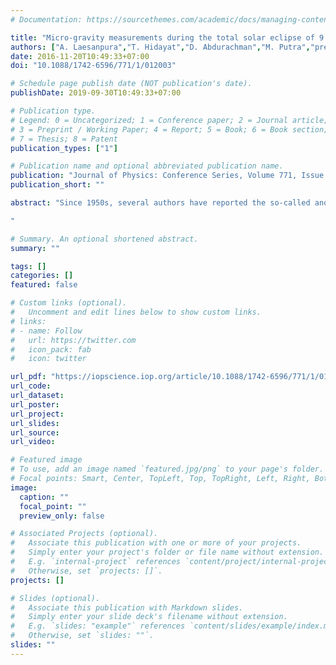 ```yaml
---
# Documentation: https://sourcethemes.com/academic/docs/managing-content/

title: "Micro-gravity measurements during the total solar eclipse of 9 March 2016 in Indonesia"
authors: ["A. Laesanpura","T. Hidayat","D. Abdurachman","M. Putra","premana","H. Wulandari","Y. Suharyadi", "A. Sjarmidi"]
date: 2016-11-20T10:49:33+07:00
doi: "10.1088/1742-6596/771/1/012003"

# Schedule page publish date (NOT publication's date).
publishDate: 2019-09-30T10:49:33+07:00

# Publication type.
# Legend: 0 = Uncategorized; 1 = Conference paper; 2 = Journal article;
# 3 = Preprint / Working Paper; 4 = Report; 5 = Book; 6 = Book section;
# 7 = Thesis; 8 = Patent
publication_types: ["1"]

# Publication name and optional abbreviated publication name.
publication: "Journal of Physics: Conference Series, Volume 771, Issue 1, article id. 012003 (2016)"
publication_short: ""

abstract: "Since 1950s, several authors have reported the so-called anomalous gravity during the total solar eclipses through various experiments. To address this issue, in the moment of the total solar eclipse of 9 March 2016 passing most regions in Indonesia, we undertook microgravity measurements using two precise gravimeters. The measurements were made at two locations: (1) Poso (central Sulawesi), a location close to the centre passage of the total eclipse and (2) Lembang (West Java), the site of Bosscha Observatory, where the partial solar eclipse occurred. The two sites are selected to measure the possible different influence of the eclipse on aligning the three objects. The measurements were recorded three days before and one day after the eclipse at various intervals from 30 seconds to a short time at 5 seconds. The finer recording was performed several hours before and after the total eclipse. This measurement allowed detailed analysis, not only in time but also in frequency range. A detailed analysis is presented in this paper. We consider all possible geophysical as well as atmospheric effects. The residual data show that the shielding effect, usually thought as responsible factor on anomalous gravity, is not significant.

"

# Summary. An optional shortened abstract.
summary: ""

tags: []
categories: []
featured: false

# Custom links (optional).
#   Uncomment and edit lines below to show custom links.
# links:
# - name: Follow
#   url: https://twitter.com
#   icon_pack: fab
#   icon: twitter

url_pdf: "https://iopscience.iop.org/article/10.1088/1742-6596/771/1/012003/pdf"
url_code:
url_dataset:
url_poster:
url_project:
url_slides:
url_source:
url_video:

# Featured image
# To use, add an image named `featured.jpg/png` to your page's folder. 
# Focal points: Smart, Center, TopLeft, Top, TopRight, Left, Right, BottomLeft, Bottom, BottomRight.
image:
  caption: ""
  focal_point: ""
  preview_only: false

# Associated Projects (optional).
#   Associate this publication with one or more of your projects.
#   Simply enter your project's folder or file name without extension.
#   E.g. `internal-project` references `content/project/internal-project/index.md`.
#   Otherwise, set `projects: []`.
projects: []

# Slides (optional).
#   Associate this publication with Markdown slides.
#   Simply enter your slide deck's filename without extension.
#   E.g. `slides: "example"` references `content/slides/example/index.md`.
#   Otherwise, set `slides: ""`.
slides: ""
---
```

